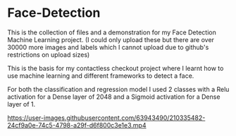 # Face-Detection

This is the collection of files and a demonstration for my Face Detection Machine Learning project. (I could only upload these but there are over 30000 more images and labels which I cannot upload due to github's restrictions on upload sizes)

This is the basis for my contactless checkout project where I learnt how to use machine learning and different frameworks to detect a face. 

For both the classification and regression model I used 2 classes with a Relu activation for a Dense layer of 2048 and a Sigmoid activation for a Dense layer of 1.

https://user-images.githubusercontent.com/63943490/210335482-24cf9a0e-74c5-4798-a29f-d6f800c3e1e3.mp4

